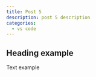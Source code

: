 ```yaml
---
title: Post 5
description: post 5 description
categories:
  - vs code
---
```


## Heading example

Text example
